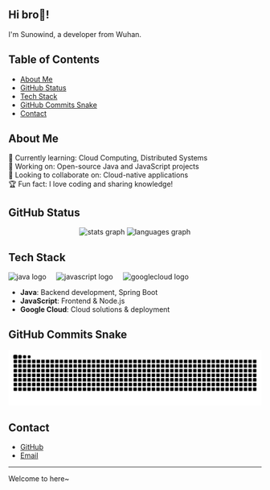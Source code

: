 ## Hi bro👋! 

I'm Sunowind, a developer from Wuhan.

## Table of Contents
- [About Me](#about-me)
- [GitHub Status](#github-status)
- [Tech Stack](#tech-stack)
- [GitHub Commits Snake](#github-commits-snake)
- [Contact](#contact)

## About Me
🌱 Currently learning: Cloud Computing, Distributed Systems  
💼 Working on: Open-source Java and JavaScript projects  
🤝 Looking to collaborate on: Cloud-native applications  
🏆 Fun fact: I love coding and sharing knowledge!

## GitHub Status
<div align="center">
  <img src="https://github-readme-stats.vercel.app/api?username=sunowind&hide_title=false&hide_rank=false&show_icons=true&include_all_commits=true&count_private=true&disable_animations=false&theme=dracula&locale=en&hide_border=false&order=1" height="150" alt="stats graph"  />
  <img src="https://github-readme-stats.vercel.app/api/top-langs?username=sunowind&locale=en&hide_title=false&layout=compact&card_width=320&langs_count=5&theme=dracula&hide_border=false&order=2" height="150" alt="languages graph"  />
</div>

## Tech Stack
<div align="left">
  <img src="https://cdn.jsdelivr.net/gh/devicons/devicon/icons/java/java-original.svg" height="40" alt="java logo"  />
  <img width="12" />
  <img src="https://cdn.jsdelivr.net/gh/devicons/devicon/icons/javascript/javascript-original.svg" height="40" alt="javascript logo"  />
  <img width="12" />
  <img src="https://cdn.jsdelivr.net/gh/devicons/devicon/icons/googlecloud/googlecloud-original.svg" height="40" alt="googlecloud logo"  />
</div>

- **Java**: Backend development, Spring Boot
- **JavaScript**: Frontend & Node.js
- **Google Cloud**: Cloud solutions & deployment

## GitHub Commits Snake
<img src="https://raw.githubusercontent.com/sunowind/sunowind/output/snake.svg" alt="Snake animation" />

## Contact
- [GitHub](https://github.com/sunowind)
- [Email](mailto:your.email@example.com)

---

Welcome to here~